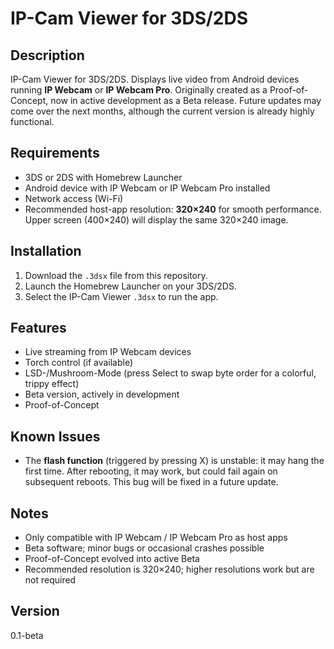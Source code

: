 # IP-Cam Viewer for 3DS/2DS

## Description
IP-Cam Viewer for 3DS/2DS. Displays live video from Android devices running **IP Webcam** or **IP Webcam Pro**. Originally created as a Proof-of-Concept, now in active development as a Beta release. Future updates may come over the next months, although the current version is already highly functional.

## Requirements
- 3DS or 2DS with Homebrew Launcher
- Android device with IP Webcam or IP Webcam Pro installed
- Network access (Wi-Fi)
- Recommended host-app resolution: **320×240** for smooth performance. Upper screen (400×240) will display the same 320×240 image.

## Installation
1. Download the `.3dsx` file from this repository.
2. Launch the Homebrew Launcher on your 3DS/2DS.
3. Select the IP-Cam Viewer `.3dsx` to run the app.

## Features
- Live streaming from IP Webcam devices
- Torch control (if available)
- LSD-/Mushroom-Mode (press Select to swap byte order for a colorful, trippy effect)
- Beta version, actively in development
- Proof-of-Concept

## Known Issues
- The **flash function** (triggered by pressing X) is unstable: it may hang the first time. After rebooting, it may work, but could fail again on subsequent reboots. This bug will be fixed in a future update.

## Notes
- Only compatible with IP Webcam / IP Webcam Pro as host apps
- Beta software; minor bugs or occasional crashes possible
- Proof-of-Concept evolved into active Beta
- Recommended resolution is 320×240; higher resolutions work but are not required

## Version
0.1-beta
